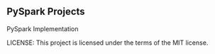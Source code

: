 ## PySpark Projects
PySpark Implementation


LICENSE: This project is licensed under the terms of the MIT license.
